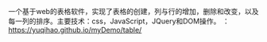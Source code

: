 一个基于web的表格软件，实现了表格的创建，列与行的增加，删除和改变，以及每一列的排序。主要技术：css，JavaScript，JQuery和DOM操作。
：https://yuqihao.github.io/myDemo/table/